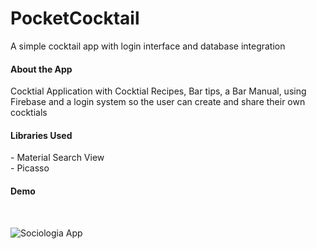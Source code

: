 # PocketCocktail
A simple cocktail app with login interface and database integration

<h4> About the App </h4>
Cocktial Application with Cocktial Recipes, Bar tips, a Bar Manual, using Firebase and a login system so the user can create and share their own cocktials
</br>
<h4> Libraries Used </h4>
- Material Search View </br>
- Picasso
</br>
<h4> Demo </h4>
</br>

![Sociologia App](demo/20190424_172344.gif)

